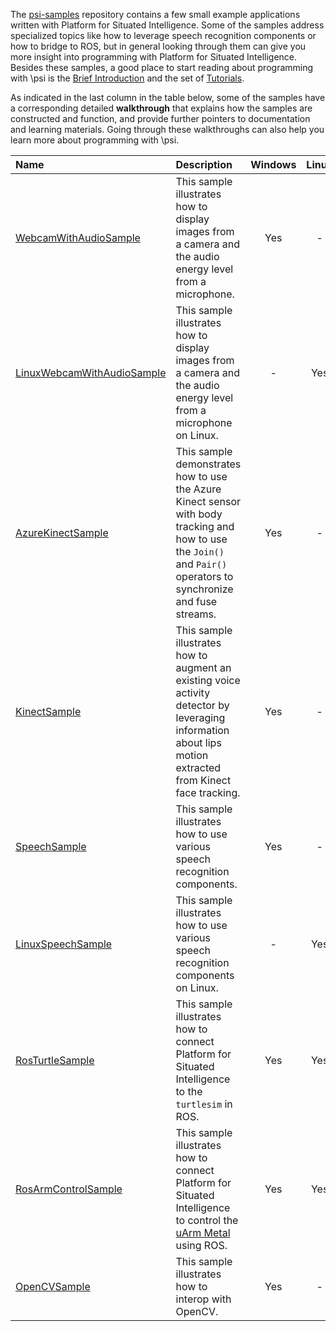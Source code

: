 The [psi-samples](https://github.com/Microsoft/psi-samples) repository contains a few small example applications written with Platform for Situated Intelligence. Some of the samples address specialized topics like how to leverage speech recognition components or how to bridge to ROS, but in general looking through them can give you more insight into programming with Platform for Situated Intelligence. Besides these samples, a good place to start reading about programming with \\psi is the [Brief Introduction](Brief-Introduction) and the set of [Tutorials](Tutorials). 

As indicated in the last column in the table below, some of the samples have a corresponding detailed **walkthrough** that explains how the samples are constructed and function, and provide further pointers to documentation and learning materials. Going through these walkthroughs can also help you learn more about programming with \\psi.

| Name | Description | Windows | Linux | Walkthrough |
| :----------- | :---------- | :--: | :--: | :--: |
| [WebcamWithAudioSample](https://github.com/Microsoft/psi-samples/tree/main/Samples/WebcamWithAudioSample) | This sample illustrates how to display images from a camera and the audio energy level from a microphone. | Yes | - | [Yes](https://github.com/Microsoft/psi-samples/tree/main/Samples/WebcamWithAudioSample) | 
| [LinuxWebcamWithAudioSample](https://github.com/Microsoft/psi-samples/tree/main/Samples/LinuxWebcamWithAudioSample) | This sample illustrates how to display images from a camera and the audio energy level from a microphone on Linux. | - | Yes | [Yes](https://github.com/Microsoft/psi-samples/tree/main/Samples/LinuxWebcamWithAudioSample) | 
| [AzureKinectSample](https://github.com/microsoft/psi-samples/tree/main/Samples/AzureKinectSample) | This sample demonstrates how to use the Azure Kinect sensor with body tracking and how to use the `Join()` and `Pair()` operators to synchronize and fuse streams. | Yes | - | [Yes](https://github.com/microsoft/psi-samples/tree/main/Samples/AzureKinectSample) |
| [KinectSample](https://github.com/Microsoft/psi-samples/tree/main/Samples/KinectSample) | This sample illustrates how to augment an existing voice activity detector by leveraging information about lips motion extracted from Kinect face tracking. | Yes | - | - |
| [SpeechSample](https://github.com/Microsoft/psi-samples/tree/main/Samples/SpeechSample) | This sample illustrates how to use various speech recognition components. | Yes | - | - |
| [LinuxSpeechSample](https://github.com/Microsoft/psi-samples/tree/main/Samples/LinuxSpeechSample) | This sample illustrates how to use various speech recognition components on Linux. | - | Yes | [Yes](https://github.com/Microsoft/psi-samples/tree/main/Samples/LinuxSpeechSample) |
| [RosTurtleSample](https://github.com/Microsoft/psi-samples/tree/main/Samples/RosTurtleSample) | This sample illustrates how to connect Platform for Situated Intelligence to the `turtlesim` in ROS. | Yes | Yes | [Yes](https://github.com/Microsoft/psi-samples/tree/main/Samples/RosTurtleSample) |
| [RosArmControlSample](https://github.com/Microsoft/psi-samples/tree/main/Samples/RosArmControlSample) | This sample illustrates how to connect Platform for Situated Intelligence to control the [uArm Metal](http://ufactory.cc/#/en/uarm1) using ROS. | Yes | Yes | [Yes](https://github.com/Microsoft/psi-samples/tree/main/Samples/RosArmControlSample) |
| [OpenCVSample](https://github.com/Microsoft/psi-samples/tree/main/Samples/OpenCVSample) | This sample illustrates how to interop with OpenCV. | Yes | - | - |


